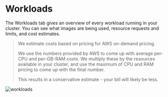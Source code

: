 # Workloads

The Workloads tab gives an overview of every workload running in your cluster.
You can see what images are being used, resource requests and limits,
and cost estimates.

> We estimate costs based on pricing for AWS on-demand pricing.
>
> We use the numbers provided by AWS to come up with average per-CPU and per-GB-RAM costs. We multiply these by the resources available in your cluster, and use the maximum of CPU and RAM pricing to come up with the final number.
>
> This results in a conservative estimate - your bill will likely be less.

<img :src="$withBase('/img/workloads.png')" alt="workloads">

